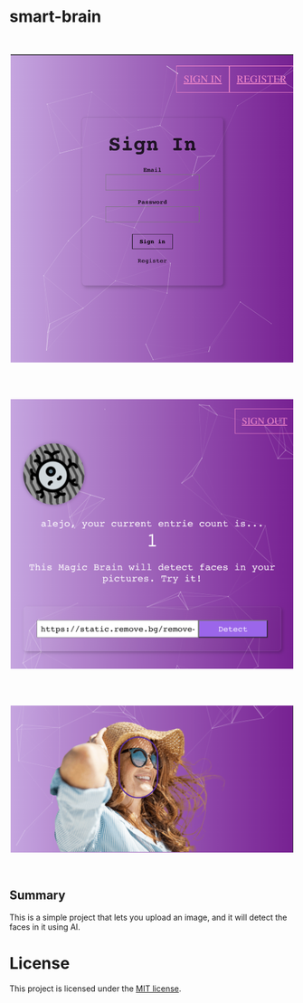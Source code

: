 # smart-brain

<br/>
<p align="center">
<img src="./log-in-image.png" width="500" alt="Long In Example">
</a>
</p>
<br/>

<br/>
<p align="center">
<img src="./form-image.png" width="500" alt="Form Example">
</a>
</p>
<br/>

<br/>
<p align="center">
<img src="./ai-image.png" width="500" alt="Result Example">
</a>
</p>
<br/>

## Summary

This is a simple project that lets you upload an image, and it will detect the faces in it using AI.

# License

This project is licensed under the [MIT license](LICENSE).
